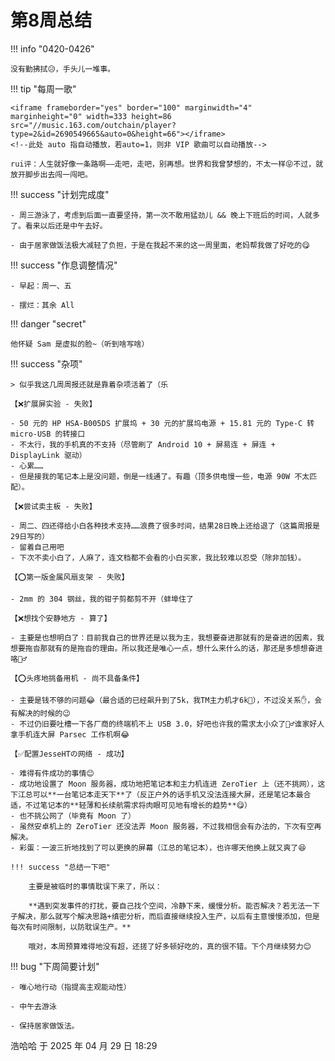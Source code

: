 # 第8周总结

!!! info "0420-0426"

    没有勤拂拭😥，手头儿一堆事。
    
!!! tip "每周一歌"

    <iframe frameborder="yes" border="100" marginwidth="4" marginheight="0" width=333 height=86 src="//music.163.com/outchain/player?type=2&id=2690549665&auto=0&height=66"></iframe>
    <!--此处 auto 指自动播放，若auto=1，则非 VIP 歌曲可以自动播放-->

    rui评：人生就好像一条路啊——走吧，走吧，别再想。世界和我曾梦想的，不太一样😝不过，就放开脚步出去闯一闯吧。

!!! success "计划完成度"

    - 周三游泳了，考虑到后面一直要坚持，第一次不敢用猛劲儿 && 晚上下班后的时间，人就多了。看来以后还是中午去好。
    
    - 由于居家做饭法极大减轻了负担，于是在我起不来的这一周里面，老妈帮我做了好吃的😋
    
!!! success "作息调整情况"

    - 早起：周一、五

    - 摆烂：其余 All

!!! danger "secret"

    他怀疑 Sam 是虚拟的脸~（听到啥写啥）

!!! success "杂项"

    > 似乎我这几周周报还就是靠着杂项活着了（乐

    【❌扩展屏实验 - 失败】

    - 50 元的 HP HSA-B005DS 扩展坞 + 30 元的扩展坞电源 + 15.81 元的 Type-C 转 micro-USB 的转接口
    - 不太行，我的手机真的不支持（尽管刷了 Android 10 + 屏易连 + 屏连 + DisplayLink 驱动）
    - 心累……
    - 但是接我的笔记本上是没问题，倒是一线通了。有趣（顶多供电慢一些，电源 90W 不太匹配）。

    【❌尝试卖主板 - 失败】

    - 周二、四还得给小白各种技术支持……浪费了很多时间，结果28日晚上还给退了（这篇周报是29日写的）
    - 留着自己用吧
    - 下次不卖小白了，人麻了，连文档都不会看的小白买家，我比较难以忍受（除非加钱）。

    【⭕第一版金属风扇支架 - 失败】

    - 2mm 的 304 钢丝，我的钳子剪都剪不开（蚌埠住了

    【❌想找个安静地方 - 算了】

    - 主要是也想明白了：目前我自己的世界还是以我为主，我想要奋进那就有的是奋进的因素，我想要拖沓那就有的是拖沓的理由。所以我还是唯心一点，想什么来什么的话，那还是多想想奋进咯🤷‍♂️

    【⭕头疼地挑备用机 - 尚不具备条件】

    - 主要是钱不够的问题😂（最合适的已经飙升到了5k，我TM主力机才6k🤬），不过没关系✋，会有解决的时候的😉
    - 不过仍旧要吐槽一下各厂商的终端机不上 USB 3.0，好吧也许我的需求太小众了🤷‍♂️谁家好人拿手机连大屏 Parsec 工作机啊😂

    【✅配置JesseHTの网络 - 成功】

    - 难得有件成功的事情😊
    - 成功地设置了 Moon 服务器，成功地把笔记本和主力机连进 ZeroTier 上（还不挑网），这下江总可以**一台笔记本走天下**了（反正户外的话手机又没法连接大屏，还是笔记本最合适，不过笔记本的**轻薄和长续航需求将肉眼可见地有增长的趋势**😋）
    - 也不挑公网了（毕竟有 Moon 了）
    - 虽然安卓机上的 ZeroTier 还没法弄 Moon 服务器，不过我相信会有办法的，下次有空再解决。
    - 彩蛋：一波三折地找到了可以更换的屏幕（江总的笔记本），也许哪天他换上就又爽了😆

    !!! success "总结一下吧"

        主要是被临时的事情耽误下来了，所以：
        
        **遇到突发事件的打扰，要自己找个空间，冷静下来，缓慢分析。能否解决？若无法一下子解决，那么就写个解决思路+缜密分析，而后直接继续投入生产，以后有主意慢慢添加，但是每次有时间限制，以防耽误生产。**

        哦对，本周预算难得地没有超，还搓了好多顿好吃的，真的很不错。下个月继续努力😊

!!! bug "下周简要计划"

    - 唯心地行动（指提高主观能动性）
    
    - 中午去游泳
    
    - 保持居家做饭法。

浩哈哈 于 2025 年 04 月 29 日 18:29